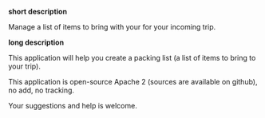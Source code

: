 **short description**

Manage a list of items to bring with your for your incoming trip.

**long description**

This application will help you create a packing list (a list  of items to bring to your trip).

This application is open-source Apache 2 (sources are available on github),  no add, no tracking.

Your suggestions and help is welcome.

